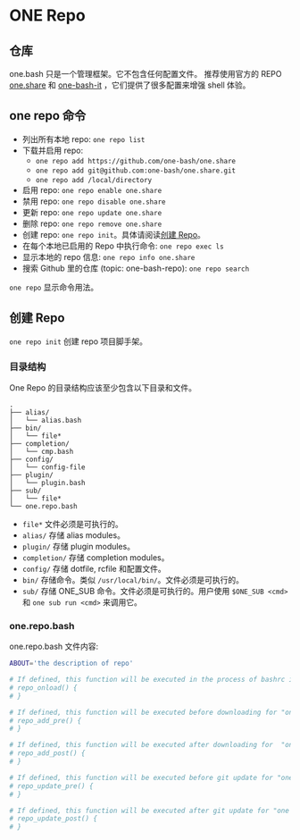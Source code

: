 # ONE Repo

## 仓库

one.bash 只是一个管理框架。它不包含任何配置文件。
推荐使用官方的 REPO [one.share][] 和 [one-bash-it][] ，它们提供了很多配置来增强 shell 体验。

## one repo 命令

- 列出所有本地 repo: `one repo list`
- 下载并启用 repo:
  - `one repo add https://github.com/one-bash/one.share`
  - `one repo add git@github.com:one-bash/one.share.git`
  - `one repo add /local/directory`
- 启用 repo: `one repo enable one.share`
- 禁用 repo: `one repo disable one.share`
- 更新 repo: `one repo update one.share`
- 删除 repo: `one repo remove one.share`
- 创建 repo: `one repo init`。具体请阅读[创建 Repo](#create-repo)。
- 在每个本地已启用的 Repo 中执行命令: `one repo exec ls`
- 显示本地的 repo 信息: `one repo info one.share`
- 搜索 Github 里的仓库 (topic: one-bash-repo): `one repo search`

`one repo` 显示命令用法。

## 创建 Repo

`one repo init` 创建 repo 项目脚手架。

### 目录结构

One Repo 的目录结构应该至少包含以下目录和文件。

```
.
├── alias/
│   └── alias.bash
├── bin/
│   └── file*
├── completion/
│   └── cmp.bash
├── config/
│   └── config-file
├── plugin/
│   └── plugin.bash
├── sub/
│   └── file*
└── one.repo.bash
```

- `file*` 文件必须是可执行的。
- `alias/` 存储 alias modules。
- `plugin/` 存储 plugin modules。
- `completion/` 存储 completion modules。
- `config/` 存储 dotfile, rcfile 和配置文件。
- `bin/` 存储命令。类似 `/usr/local/bin/`。文件必须是可执行的。
- `sub/` 存储 ONE_SUB 命令。文件必须是可执行的。用户使用 `$ONE_SUB <cmd>` 和 `one sub run <cmd>` 来调用它。

### one.repo.bash

one.repo.bash 文件内容:

```sh
ABOUT='the description of repo'

# If defined, this function will be executed in the process of bashrc initialization. See docs/develop/entry.md
# repo_onload() {
# }

# If defined, this function will be executed before downloading for "one repo add".
# repo_add_pre() {
# }

# If defined, this function will be executed after downloading for  "one repo add".
# repo_add_post() {
# }

# If defined, this function will be executed before git update for "one repo update".
# repo_update_pre() {
# }

# If defined, this function will be executed after git update for "one repo update".
# repo_update_post() {
# }
```

<!-- links -->

[one.share]: https://github.com/one-bash/one.share
[one-bash-it]: https://github.com/one-bash/one-bash-it
[bash-it]: https://github.com/Bash-it/bash-it
